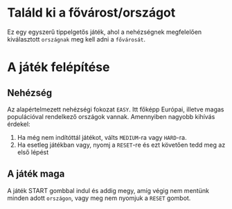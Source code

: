 # Találd ki a fővárost/országot
Ez egy egyszerű tippelgetős játék, ahol a nehézségnek megfelelően kiválasztott `országnak` meg kell adni a `fővárosát`.

# A játék felépítése
## Nehézség
Az alapértelmezett nehézségi fokozat `EASY`. Itt főképp Európai, illetve magas populációval rendelkező országok vannak.
Amennyiben nagyobb kihívás érdekel:
1. Ha még nem indítóttál játékot, válts `MEDIUM`-ra vagy `HARD`-ra.
2. Ha esetleg játékban vagy, nyomj a `RESET`-re és ezt követően tedd meg az első lépést

## A játék maga
A játék START gombbal indul és addig megy, amíg végig nem mentünk minden adott `országon`, vagy meg nem nyomjuk a `RESET` gombot. 
